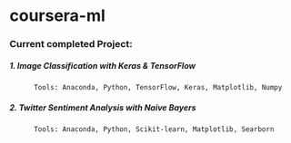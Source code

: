 # coursera-ml

### Current completed Project:

##### 1. Image Classification with Keras & TensorFlow
          Tools: Anaconda, Python, TensorFlow, Keras, Matplotlib, Numpy

##### 2. Twitter Sentiment Analysis with Naive Bayers
          Tools: Anaconda, Python, Scikit-learn, Matplotlib, Searborn
